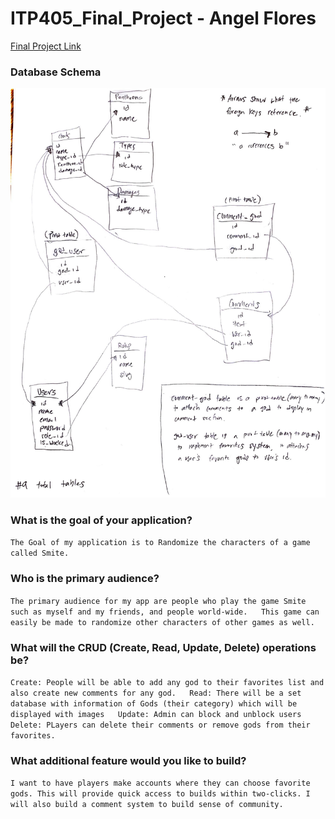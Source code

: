  # ITP405_Final_Project - Angel Flores


[Final Project Link](https://angelflo-finalproject.herokuapp.com/)

### Database Schema  

![Database Schema!](public/assets/0001.jpg)


### What is the goal of your application?

`The Goal of my application is to Randomize the characters of a game called Smite.  
`

### Who is the primary audience?

`
The primary audience for my app are people who play the game Smite such as myself and my friends, and people world-wide.  
This game can easily be made to randomize other characters of other games as well.  
`

### What will the CRUD (Create, Read, Update, Delete) operations be?

`
Create: People will be able to add any god to their favorites list and also create new comments for any god.  
Read: There will be a set database with information of Gods (their category) which will be displayed with images  
Update: Admin can block and unblock users
Delete: PLayers can delete their comments or remove gods from their favorites.  
`

### What additional feature would you like to build?

`
I want to have players make accounts where they can choose favorite gods. This will provide quick access to builds within two-clicks.
I will also build a comment system to build sense of community.  
`